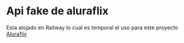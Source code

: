 # Api fake de aluraflix

Esta alojado en Railway lo cual es temporal el uso para este proyecto [Aluraflix](https://aluraflixx.vercel.app/)